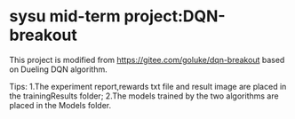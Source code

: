 sysu mid-term project:DQN-breakout
===================================
This project is modified from https://gitee.com/goluke/dqn-breakout based on Dueling DQN algorithm.

Tips:
1.The experiment report,rewards txt file and result image are placed in the trainingResults folder;
2.The models trained by the two algorithms are placed in the Models folder.